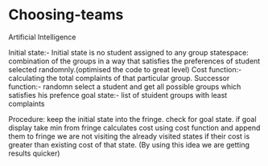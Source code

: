 # Choosing-teams
Artificial Intelligence

Initial state:- Initial state is no  student assigned to any group
statespace: combination of the groups in a way that satisfies the preferences of student selected randomnly.(optimised the code to great level)
Cost function:- calculating the total complaints of that particular group.
Successor function:- randomn select a student and get all possible groups which satisfies his prefence
goal state:- list of stuident groups with least complaints

Procedure:
    keep the initial state into the fringe. 
        check for goal state. if goal display
        take min from fringe calculates cost using cost function  and append them to fringe
        we are not visiting the already visited states if their cost is greater than existing cost of that state. (By using this idea we are getting results quicker)

